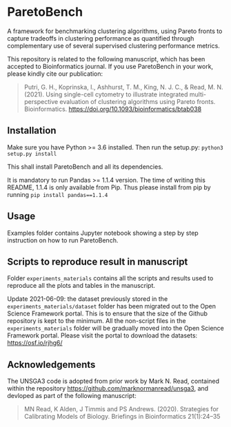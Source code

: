 # ParetoBench
A framework for benchmarking clustering algorithms, using Pareto fronts to capture tradeoffs in clustering performance as quantified through complementary use of several supervised clustering performance metrics. 

This repository is related to the following manuscript, which has been accepted to Bioinformatics journal. If you use ParetoBench in your work, please kindly cite our publication:

> Putri, G. H., Koprinska, I., Ashhurst, T. M., King, N. J. C., & Read, M. N. (2021). Using single-cell cytometry to illustrate integrated multi-perspective evaluation of clustering algorithms using Pareto fronts. Bioinformatics. https://doi.org/10.1093/bioinformatics/btab038

## Installation
Make sure you have Python >= 3.6 installed.
Then run the setup.py: `python3 setup.py install`

This shall install ParetoBench and all its dependencies.

It is mandatory to run Pandas >= 1.1.4 version.
The time of writing this README, 1.1.4 is only available from Pip. 
Thus please install from pip by running `pip install pandas==1.1.4`


## Usage
Examples folder contains Jupyter notebook showing a step by step instruction on how to run ParetoBench.


## Scripts to reproduce result in manuscript
Folder `experiments_materials` contains all the scripts and results used to reproduce all the plots and tables in the manuscript. 

Update 2021-06-09: the dataset previously stored in the `experiments_materials/dataset` folder has been migrated out to the Open Science Framework portal. 
This is to ensure that the size of the Github repository is kept to the minimum. 
All the non-script files in the `experiments_materials` folder will be gradually moved into the Open Science Framework portal.
Please visit the portal to download the datasets: https://osf.io/rjhg6/


## Acknowledgements

The UNSGA3 code is adopted from prior work by Mark N. Read, contained within the repository https://github.com/marknormanread/unsga3, and devloped as part of the following manuscript:

> MN Read, K Alden, J Timmis and PS Andrews. (2020). Strategies for Calibrating Models of Biology. Briefings in Bioinformatics 21(1):24–35

